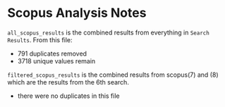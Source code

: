 # Scopus Analysis Notes

`all_scopus_results` is the combined results from everything in `Search Results`.
From this file:
- 791 duplicates removed
- 3718 unique values remain

`filtered_scopus_results` is the combined results from scopus(7) and (8) which are the results from the 6th search.
- there were no duplicates in this file
